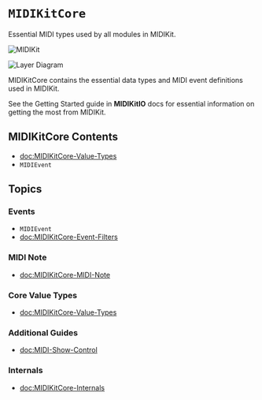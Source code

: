 # ``MIDIKitCore``

Essential MIDI types used by all modules in MIDIKit.

![MIDIKit](midikit-banner.png)

![Layer Diagram](midikitcore-diagram.svg)

MIDIKitCore contains the essential data types and MIDI event definitions used in MIDIKit.

See the Getting Started guide in **MIDIKitIO** docs for essential information on getting the most from MIDIKit.

## MIDIKitCore Contents

- <doc:MIDIKitCore-Value-Types>
- ``MIDIEvent``

## Topics

### Events

- ``MIDIEvent``
- <doc:MIDIKitCore-Event-Filters>

### MIDI Note

- <doc:MIDIKitCore-MIDI-Note>

### Core Value Types

- <doc:MIDIKitCore-Value-Types>

### Additional Guides

- <doc:MIDI-Show-Control>

### Internals

- <doc:MIDIKitCore-Internals>
